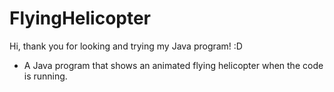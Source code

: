 # FlyingHelicopter
 Hi, thank you for looking and trying my Java program! :D
 
 * A Java program that shows an animated flying helicopter when the code is running.
